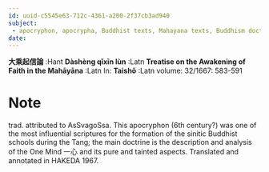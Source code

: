 ```yaml
---
id: uuid-c5545e63-712c-4361-a200-2f37cb3ad940
subject: 
 - apocryphon, apocrypha, Buddhist texts, Mahayana texts, Buddhism doctrine, Buddha-nature, mind-only, tathagata-garbha, mind
date: 
---
```


**大乘起信論** :Hant
**Dàshèng qǐxīn lùn** :Latn
**Treatise on the Awakening of Faith in the Mahāyāna** :Latn
In: 
**Taishō** :Latn
volume: 32/1667: 583-591
# Note
trad. attributed to AsSvagoSsa. This apocryphon (6th century?) was one of the most influential scriptures for the formation of the sinitic Buddhist schools during the Tang; the main doctrine is the description and analysis of the One Mind 一心 and its pure and tainted aspects. Translated and annotated in HAKEDA 1967.